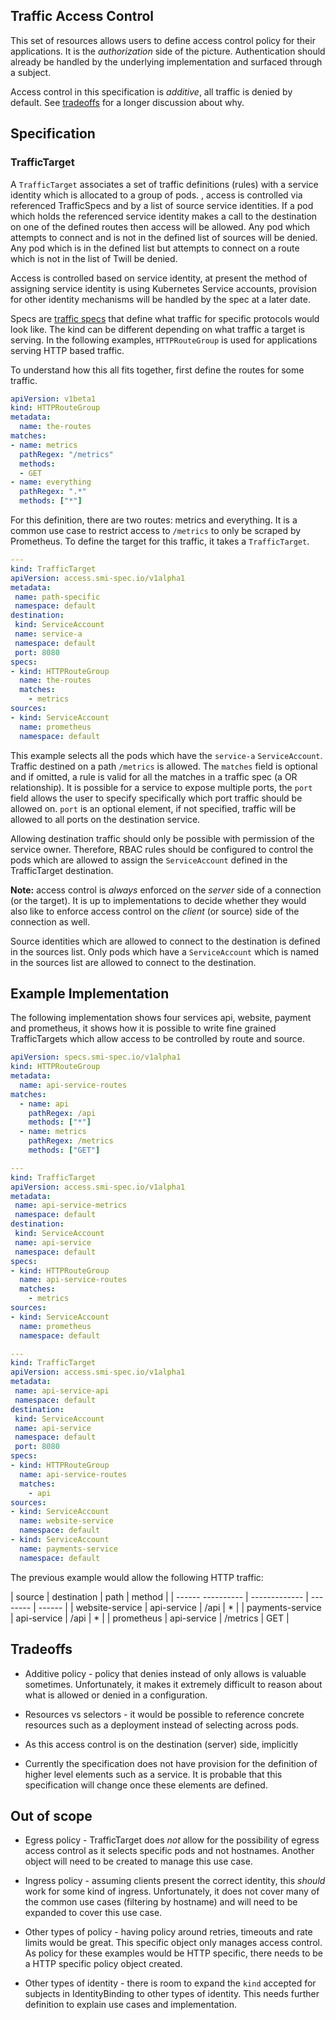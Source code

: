## Traffic Access Control

This set of resources allows users to define access control policy for their
applications. It is the *authorization* side of the picture. Authentication
should already be handled by the underlying implementation and surfaced through
a subject.

Access control in this specification is *additive*, all traffic is denied by
default. See [tradeoffs](#tradeoffs) for a longer discussion about why.

## Specification

### TrafficTarget

A `TrafficTarget` associates a set of traffic definitions (rules) with a service identity which is allocated to a group of pods.
, access is controlled via referenced TrafficSpecs and by a list of source service identities.
If a pod which holds the referenced service identity makes a call to the destination on one of the defined routes then access
will be allowed. 
Any pod which attempts to connect and is not in the defined list of sources will be denied.
Any pod which is in the defined list but attempts to connect on a route which is not in the list of Twill be denied.

Access is controlled based on service identity, at present the method of assigning service identity is using Kubernetes Service accounts,
provision for other identity mechanisms will be handled by the spec at a later date.

Specs are [traffic specs](traffic-specs.md) that define what traffic for
specific protocols would look like. The kind can be different depending on what
traffic a target is serving. In the following examples, `HTTPRouteGroup` is used for
applications serving HTTP based traffic.

To understand how this all fits together, first define the routes for some
traffic.

```yaml
apiVersion: v1beta1
kind: HTTPRouteGroup
metadata:
  name: the-routes
matches:
- name: metrics
  pathRegex: "/metrics"
  methods:
  - GET
- name: everything
  pathRegex: ".*"
  methods: ["*"]
```

For this definition, there are two routes: metrics and everything. It is a
common use case to restrict access to `/metrics` to only be scraped by
Prometheus. To define the target for this traffic, it takes a `TrafficTarget`.

```yaml
---
kind: TrafficTarget
apiVersion: access.smi-spec.io/v1alpha1
metadata:
 name: path-specific
 namespace: default
destination:
 kind: ServiceAccount
 name: service-a
 namespace: default
 port: 8080
specs:
- kind: HTTPRouteGroup
  name: the-routes
  matches:
    - metrics
sources:
- kind: ServiceAccount
  name: prometheus
  namespace: default
```

This example selects all the pods which have the `service-a` `ServiceAccount`. Traffic
destined on a path `/metrics` is allowed. The `matches` field
is optional and if omitted, a rule is valid for all the matches in a traffic
spec (a OR relationship).
It is possible for a service to expose multiple ports, the `port` field allows the 
user to specify specifically which port traffic should be allowed on. `port` is an optional
element, if not specified, traffic will be allowed to all ports on the destination service.

Allowing destination traffic should only be possible with permission of the 
service owner. Therefore, RBAC rules should be configured to control the pods
which are allowed to assign the `ServiceAccount` defined in the TrafficTarget destination.

**Note:** access control is *always* enforced on the *server* side of a connection
(or the target). It is up to implementations to decide whether they would also
like to enforce access control on the *client* (or source) side of the
connection as well.

Source identities which are allowed to connect to the destination is defined in the sources list.
Only pods which have a `ServiceAccount` which is named in the sources list are allowed to connect
to the destination.

## Example Implementation

The following implementation shows four services api, website, payment and prometheus, it shows how it is possible
to write fine grained TrafficTargets which allow access to be controlled by route and source.

```yaml
apiVersion: specs.smi-spec.io/v1alpha1
kind: HTTPRouteGroup
metadata:
  name: api-service-routes
matches:
  - name: api
    pathRegex: /api
    methods: ["*"]
  - name: metrics
    pathRegex: /metrics
    methods: ["GET"]

---
kind: TrafficTarget
apiVersion: access.smi-spec.io/v1alpha1
metadata:
 name: api-service-metrics
 namespace: default
destination:
 kind: ServiceAccount
 name: api-service
 namespace: default
specs:
- kind: HTTPRouteGroup
  name: api-service-routes
  matches:
    - metrics
sources:
- kind: ServiceAccount
  name: prometheus
  namespace: default

---
kind: TrafficTarget
apiVersion: access.smi-spec.io/v1alpha1
metadata:
 name: api-service-api
 namespace: default
destination:
 kind: ServiceAccount
 name: api-service
 namespace: default
 port: 8080
specs:
- kind: HTTPRouteGroup
  name: api-service-routes
  matches:
    - api
sources:
- kind: ServiceAccount
  name: website-service
  namespace: default
- kind: ServiceAccount
  name: payments-service
  namespace: default
```

The previous example would allow the following HTTP traffic:

| source            | destination   | path     | method |
| ------ ---------- | ------------- | -------- | ------ |
| website-service   | api-service   | /api     | *      |
| payments-service  | api-service   | /api     | *      |
| prometheus        | api-service   | /metrics | GET    |

## Tradeoffs

* Additive policy - policy that denies instead of only allows is valuable
  sometimes. Unfortunately, it makes it extremely difficult to reason about what
  is allowed or denied in a configuration.

* Resources vs selectors - it would be possible to reference concrete resources
  such as a deployment instead of selecting across pods.

* As this access control is on the destination (server) side, implicitly

* Currently the specification does not have provision for the definition of 
  higher level elements such as a service. It is probable that this specification
  will change once these elements are defined.

## Out of scope

* Egress policy - TrafficTarget does *not* allow for the possibility of egress
  access control as it selects specific pods and not hostnames. Another object
  will need to be created to manage this use case.

* Ingress policy - assuming clients present the correct identity, this *should*
  work for some kind of ingress. Unfortunately, it does not cover many of the
  common use cases (filtering by hostname) and will need to be expanded to cover
  this use case.

* Other types of policy - having policy around retries, timeouts and rate limits
  would be great. This specific object only manages access control. As policy
  for these examples would be HTTP specific, there needs to be a HTTP specific
  policy object created.

* Other types of identity - there is room to expand the `kind` accepted for
  subjects in IdentityBinding to other types of identity. This needs further
  definition to explain use cases and implementation.